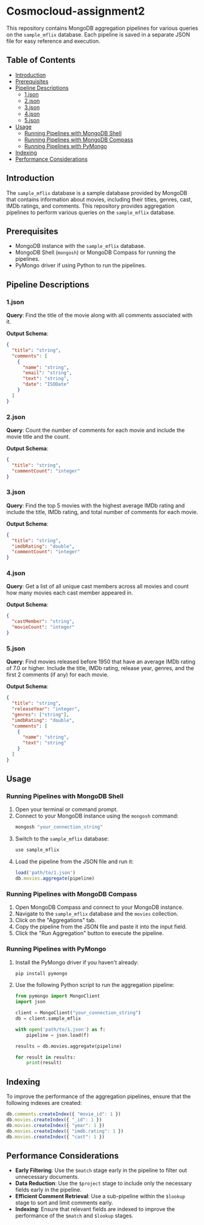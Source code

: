 # Cosmocloud-assignment2

This repository contains MongoDB aggregation pipelines for various queries on the `sample_mflix` database. Each pipeline is saved in a separate JSON file for easy reference and execution.

## Table of Contents

- [Introduction](#introduction)
- [Prerequisites](#prerequisites)
- [Pipeline Descriptions](#pipeline-descriptions)
  - [1.json](#1json)
  - [2.json](#2json)
  - [3.json](#3json)
  - [4.json](#4json)
  - [5.json](#5json)
- [Usage](#usage)
  - [Running Pipelines with MongoDB Shell](#running-pipelines-with-mongodb-shell)
  - [Running Pipelines with MongoDB Compass](#running-pipelines-with-mongodb-compass)
  - [Running Pipelines with PyMongo](#running-pipelines-with-pymongo)
- [Indexing](#indexing)
- [Performance Considerations](#performance-considerations)

## Introduction

The `sample_mflix` database is a sample database provided by MongoDB that contains information about movies, including their titles, genres, cast, IMDb ratings, and comments. This repository provides aggregation pipelines to perform various queries on the `sample_mflix` database.

## Prerequisites

- MongoDB instance with the `sample_mflix` database.
- MongoDB Shell (`mongosh`) or MongoDB Compass for running the pipelines.
- PyMongo driver if using Python to run the pipelines.

## Pipeline Descriptions

### 1.json

**Query**: Find the title of the movie along with all comments associated with it.

**Output Schema**:
```json
{
  "title": "string",
  "comments": [
    {
      "name": "string",
      "email": "string",
      "text": "string",
      "date": "ISODate"
    }
  ]
}
```

### 2.json

**Query**: Count the number of comments for each movie and include the movie title and the count.

**Output Schema**:
```json
{
  "title": "string",
  "commentCount": "integer"
}
```

### 3.json

**Query**: Find the top 5 movies with the highest average IMDb rating and include the title, IMDb rating, and total number of comments for each movie.

**Output Schema**:
```json
{
  "title": "string",
  "imdbRating": "double",
  "commentCount": "integer"
}
```

### 4.json

**Query**: Get a list of all unique cast members across all movies and count how many movies each cast member appeared in.

**Output Schema**:
```json
{
  "castMember": "string",
  "movieCount": "integer"
}
```

### 5.json

**Query**: Find movies released before 1950 that have an average IMDb rating of 7.0 or higher. Include the title, IMDb rating, release year, genres, and the first 2 comments (if any) for each movie.

**Output Schema**:
```json
{
  "title": "string",
  "releaseYear": "integer",
  "genres": ["string"],
  "imdbRating": "double",
  "comments": [
    {
      "name": "string",
      "text": "string"
    }
  ]
}
```

## Usage

### Running Pipelines with MongoDB Shell

1. Open your terminal or command prompt.
2. Connect to your MongoDB instance using the `mongosh` command:
   ```sh
   mongosh "your_connection_string"
   ```
3. Switch to the `sample_mflix` database:
   ```sh
   use sample_mflix
   ```
4. Load the pipeline from the JSON file and run it:
   ```javascript
   load('path/to/1.json')
   db.movies.aggregate(pipeline)
   ```

### Running Pipelines with MongoDB Compass

1. Open MongoDB Compass and connect to your MongoDB instance.
2. Navigate to the `sample_mflix` database and the `movies` collection.
3. Click on the "Aggregations" tab.
4. Copy the pipeline from the JSON file and paste it into the input field.
5. Click the "Run Aggregation" button to execute the pipeline.

### Running Pipelines with PyMongo

1. Install the PyMongo driver if you haven't already:
   ```sh
   pip install pymongo
   ```
2. Use the following Python script to run the aggregation pipeline:
   ```python
   from pymongo import MongoClient
   import json

   client = MongoClient("your_connection_string")
   db = client.sample_mflix

   with open('path/to/1.json') as f:
       pipeline = json.load(f)

   results = db.movies.aggregate(pipeline)

   for result in results:
       print(result)
   ```

## Indexing

To improve the performance of the aggregation pipelines, ensure that the following indexes are created:

```javascript
db.comments.createIndex({ "movie_id": 1 })
db.movies.createIndex({ "_id": 1 })
db.movies.createIndex({ "year": 1 })
db.movies.createIndex({ "imdb.rating": 1 })
db.movies.createIndex({ "cast": 1 })
```

## Performance Considerations

- **Early Filtering**: Use the `$match` stage early in the pipeline to filter out unnecessary documents.
- **Data Reduction**: Use the `$project` stage to include only the necessary fields early in the pipeline.
- **Efficient Comment Retrieval**: Use a sub-pipeline within the `$lookup` stage to sort and limit comments early.
- **Indexing**: Ensure that relevant fields are indexed to improve the performance of the `$match` and `$lookup` stages.

